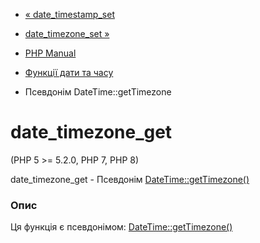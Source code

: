 - [« date_timestamp_set](function.date-timestamp-set.md)
- [date_timezone_set »](function.date-timezone-set.md)

- [PHP Manual](index.md)
- [Функції дати та часу](ref.datetime.md)
- Псевдонім DateTime::getTimezone

# date_timezone_get

(PHP 5 \>= 5.2.0, PHP 7, PHP 8)

date_timezone_get - Псевдонім
[DateTime::getTimezone()](datetime.gettimezone.md)

### Опис

Ця функція є псевдонімом:
[DateTime::getTimezone()](datetime.gettimezone.md)
